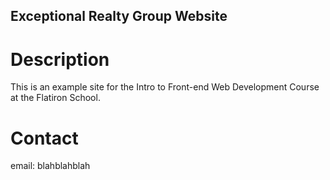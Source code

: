 Exceptional Realty Group Website
---

# Description

This is an example site for the Intro to Front-end Web Development Course at the Flatiron School.

# Contact

email: blahblahblah
